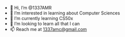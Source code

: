 - 👋 Hi, I’m @1337AMR
- 👀 I’m interested in learning about Computer Sciences
- 🌱 I’m currently learning CS50x
- 💞️ I’m looking to learn all that I can 
- 📫 Reach me at 1337amc@gmail.com

<!---
1337AMR/1337AMR is a ✨ special ✨ repository because its `README.md` (this file) appears on your GitHub profile.
You can click the Preview link to take a look at your changes.
--->
